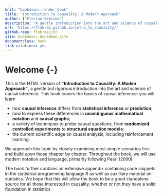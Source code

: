 ```yaml
---
knit: "bookdown::render_book"
title: "Introduction To Causality: A Modern Approach"
author: ["Florian Brezina"]
description: "A gentle introduction into the art and science of causal inference"
url: 'https://flobrez.github.io/intro_to_causality/'
github-repo: flobrez/itc
site: bookdown::bookdown_site
documentclass: book
link-citations: yes
---
```


# Welcome {-}

This is the HTML version of **"Introduction to Causality: A Moden Approach"**, a gentle but rigorous introduction into the art and science of causal inference. This book covers the basics of causal inference: you will learn

* how **causal inference** differs from **statistical inference** or **prediction**;
* how to express these differences in **unambiguous mathematical notation** and **causal graphs**;
* a variety of techniques to probe causal questions, from **randomized controlled experiments** to **structural equation models**;
* the current scientific edge on causal analysis, including reinforcement learning.

We approach this topic by closely examining most simple scenarios first and build upon those chapter by chapter. Throughout the book, we will use modern notation and language, primarily following Pearl (2000).

The book further contains an extensive appendix containing code snippets in the statistical programming language R as well as auxilliary material on statistics. We hope that this will allow the book to be a good standalone source for all those interested in causality, whether or not they have a solid foundation in statistics.
